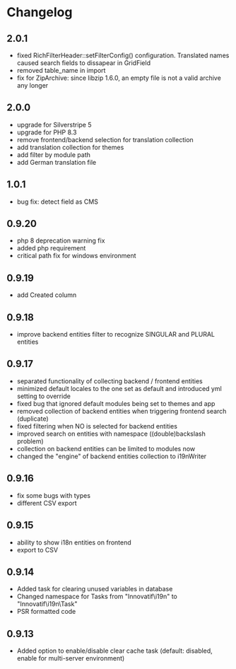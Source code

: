 # Changelog

## 2.0.1
- fixed RichFilterHeader::setFilterConfig() configuration. Translated names caused search fields to dissapear in GridField
- removed table_name in import 
- fix for ZipArchive: since libzip 1.6.0, an empty file is not a valid archive any longer

## 2.0.0
- upgrade for Silverstripe 5
- upgrade for PHP 8.3
- remove frontend/backend selection for translation collection
- add translation collection for themes
- add filter by module path
- add German translation file

## 1.0.1
- bug fix: detect field as CMS

## 0.9.20
- php 8 deprecation warning fix
- added php requirement
- critical path fix for windows environment

## 0.9.19
- add Created column

## 0.9.18
- improve backend entities filter to recognize SINGULAR and PLURAL entities

## 0.9.17
- separated functionality of collecting backend / frontend entities
- minimized default locales to the one set as default and introduced yml setting to override
- fixed bug that ignored default modules being set to themes and app
- removed collection of backend entities when triggering frontend search (duplicate)
- fixed filtering when NO is selected for backend entities
- improved search on entities with namespace ((double)backslash problem)
- collection on backend entities can be limited to modules now
- changed the "engine" of backend entities collection to i19nWriter

## 0.9.16
- fix some bugs with types
- different CSV export

## 0.9.15
- ability to show i18n entities on frontend
- export to CSV

## 0.9.14
- Added task for clearing unused variables in database
- Changed namespace for Tasks from "Innovatif\i19n" to "Innovatif\i19n\Task"
- PSR formatted code

## 0.9.13
- Added option to enable/disable clear cache task (default: disabled, enable for multi-server environment)
